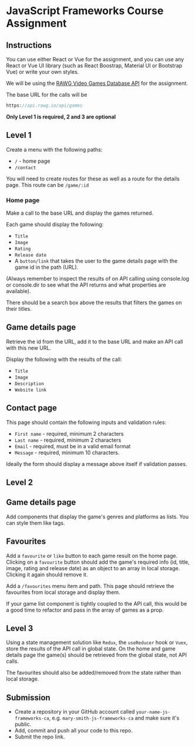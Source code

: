 # JavaScript Frameworks Course Assignment

## Instructions

You can use either React or Vue for the assignment, and you can use any React or Vue UI library (such as React Boostrap, Material UI or Bootstrap Vue) or write your own styles.

We will be using the [RAWG Video Games Database API](https://rawg.io/apidocs) for the assignment.

The base URL for the calls will be 

```js
https://api.rawg.io/api/games
```

**Only Level 1 is required, 2 and 3 are optional**

## Level 1

Create a menu with the following paths:

- `/` - home page
- `/contact`

You will need to create routes for these as well as a route for the details page. This route can be `/game/:id`


### Home page

Make a call to the base URL and display the games returned.

Each game should display the following:

- `Title`
- `Image`
- `Rating`
- `Release date`
- A `button/link` that takes the user to the game details page with the game id in the path (URL).

(Always remember to inspect the results of on API calling using console.log or console.dir to see what the API returns and what properties are available).

There should be a search box above the results that filters the games on their titles.

## Game details page

Retrieve the id from the URL, add it to the base URL and make an API call with this new URL.

Display the following with the results of the call:

- `Title`
- `Image`
- `Description`
- `Website link`

## Contact page

This page should contain the following inputs and validation rules:

- `First name` - required, minimum 2 characters
- `Last name` - required, minimum 2 characters
- `Email` - required, must be in a valid email format
- `Message` - required, minimum 10 characters.

Ideally the form should display a message above itself if validation passes.

## Level 2

## Game details page 

Add components that display the game's genres and platforms as lists. You can style them like tags.

## Favourites

Add a `favourite` or `like` button to each game result on the home page. Clicking on a `favourite` button should add the game's required info (id, title, image, rating and release date) as an object to an array in local storage. Clicking it again should remove it.

Add a `/favourites` menu item and path. This page should retrieve the favourites from local storage and display them.

If your game list component is tightly coupled to the API call, this would be a good time to refactor and pass in the array of games as a prop.

## Level 3

Using a state management solution like `Redux`, the `useReducer` hook or `Vuex`, store the results of the API call in global state. On the home and game details page the game(s) should be retrieved from the global state, not API calls.

The favourites should also be added/removed from the state rather than local storage.


## Submission

- Create a repository in your GitHub account called `your-name-js-frameworks-ca`, e.g. `mary-smith-js-frameworks-ca` and make sure it's public.
- Add, commit and push all your code to this repo.
- Submit the repo link.
